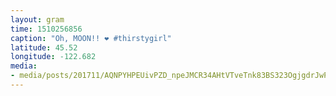 ```yaml
---
layout: gram
time: 1510256856
caption: "Oh, MOON!! ❤️ #thirstygirl"
latitude: 45.52
longitude: -122.682
media:
- media/posts/201711/AQNPYHPEUivPZD_npeJMCR34AHtVTveTnk83BS323OgjgdrJwP1ffa36nYQq4ixyXo7wz1S_5nNsRKu2qycGw0lyFok3O5HJpDWxWc_17866091956194870.mp4
---
```

